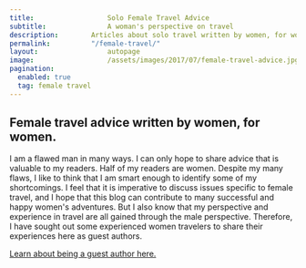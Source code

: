 ```yaml
---
title:					Solo Female Travel Advice
subtitle:				A woman's perspective on travel
description:		Articles about solo travel written by women, for women. Get tips and tricks about solo female travel from women who have been all around the world.
permalink:			"/female-travel/"
layout:					autopage
image:					/assets/images/2017/07/female-travel-advice.jpg
pagination: 
  enabled: true
  tag: female travel
---
```


## Female travel advice written by women, for women.

I am a flawed man in many ways. I can only hope to share advice that is valuable to my readers. Half of my readers are women. Despite my many flaws, I like to think that I am smart enough to identify some of my shortcomings. I feel that it is imperative to discuss issues specific to female travel, and I hope that this blog can contribute to many successful and happy women's adventures. But I also know that my perspective and experience in travel are all gained through the male perspective. Therefore, I have sought out some experienced women travelers to share their experiences here as guest authors.

[Learn about being a guest author here.](/guest-author/)